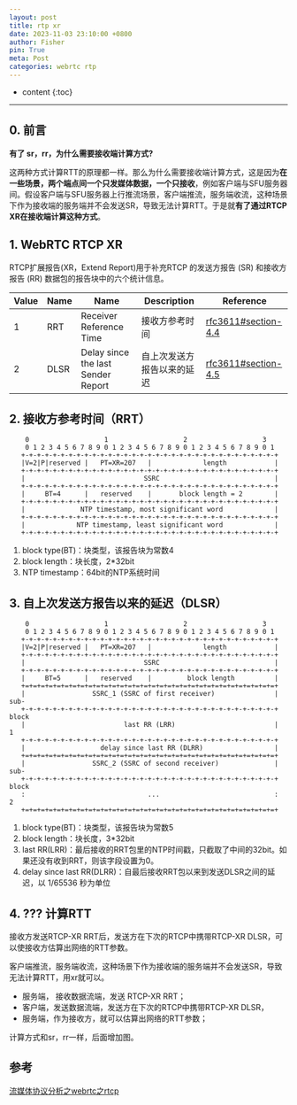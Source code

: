 ```yaml
---
layout: post
title: rtp xr
date: 2023-11-03 23:10:00 +0800
author: Fisher
pin: True
meta: Post
categories: webrtc rtp
---
```



* content
{:toc}

---

## 0. 前言

**有了 sr，rr，为什么需要接收端计算方式?**

这两种方式计算RTT的原理都一样。那么为什么需要接收端计算方式，这是因为**在一些场景，两个端点间一个只发媒体数据，一个只接收**，例如客户端与SFU服务器间。假设客户端与SFU服务器上行推流场景，客户端推流，服务端收流，这种场景下作为接收端的服务端并不会发送SR，导致无法计算RTT。于是就**有了通过RTCP XR在接收端计算这种方式**。



## 1. WebRTC RTCP XR 

RTCP扩展报告(XR，Extend Report)用于补充RTCP 的发送方报告 (SR) 和接收方报告 (RR) 数据包的报告块中的六个统计信息。

| Value | Name | Name                               | Description                | Reference                                                    |
| ----- | ---- | ---------------------------------- | -------------------------- | ------------------------------------------------------------ |
| 1     | RRT  | Receiver Reference Time            | 接收方参考时间             | [rfc3611#section-4.4](https://tools.ietf.org/html/rfc3611#section-4.4) |
| 2     | DLSR | Delay since the last Sender Report | 自上次发送方报告以来的延迟 | [rfc3611#section-4.5](https://tools.ietf.org/html/rfc3611#section-4.5) |



## 2. 接收方参考时间（RRT）

```less
    0                   1                   2                   3
    0 1 2 3 4 5 6 7 8 9 0 1 2 3 4 5 6 7 8 9 0 1 2 3 4 5 6 7 8 9 0 1
   +-+-+-+-+-+-+-+-+-+-+-+-+-+-+-+-+-+-+-+-+-+-+-+-+-+-+-+-+-+-+-+-+
   |V=2|P|reserved |   PT=XR=207   |             length            |
   +-+-+-+-+-+-+-+-+-+-+-+-+-+-+-+-+-+-+-+-+-+-+-+-+-+-+-+-+-+-+-+-+
   |                              SSRC                             |
   +-+-+-+-+-+-+-+-+-+-+-+-+-+-+-+-+-+-+-+-+-+-+-+-+-+-+-+-+-+-+-+-+
   |     BT=4      |   reserved    |       block length = 2        |
   +-+-+-+-+-+-+-+-+-+-+-+-+-+-+-+-+-+-+-+-+-+-+-+-+-+-+-+-+-+-+-+-+
   |              NTP timestamp, most significant word             |
   +-+-+-+-+-+-+-+-+-+-+-+-+-+-+-+-+-+-+-+-+-+-+-+-+-+-+-+-+-+-+-+-+
   |             NTP timestamp, least significant word             |
   +-+-+-+-+-+-+-+-+-+-+-+-+-+-+-+-+-+-+-+-+-+-+-+-+-+-+-+-+-+-+-+-+
```

1. block type(BT)：块类型，该报告块为常数4
2. block length：块长度，2*32bit
3. NTP timestamp：64bit的NTP系统时间



## 3. 自上次发送方报告以来的延迟（DLSR）

```less
    0                   1                   2                   3
    0 1 2 3 4 5 6 7 8 9 0 1 2 3 4 5 6 7 8 9 0 1 2 3 4 5 6 7 8 9 0 1
   +-+-+-+-+-+-+-+-+-+-+-+-+-+-+-+-+-+-+-+-+-+-+-+-+-+-+-+-+-+-+-+-+
   |V=2|P|reserved |   PT=XR=207   |             length            |
   +-+-+-+-+-+-+-+-+-+-+-+-+-+-+-+-+-+-+-+-+-+-+-+-+-+-+-+-+-+-+-+-+
   |                              SSRC                             |
   +-+-+-+-+-+-+-+-+-+-+-+-+-+-+-+-+-+-+-+-+-+-+-+-+-+-+-+-+-+-+-+-+
   |     BT=5      |   reserved    |         block length          |
   +=+=+=+=+=+=+=+=+=+=+=+=+=+=+=+=+=+=+=+=+=+=+=+=+=+=+=+=+=+=+=+=+
   |                 SSRC_1 (SSRC of first receiver)               | sub-
   +-+-+-+-+-+-+-+-+-+-+-+-+-+-+-+-+-+-+-+-+-+-+-+-+-+-+-+-+-+-+-+-+ block
   |                         last RR (LRR)                         |   1
   +-+-+-+-+-+-+-+-+-+-+-+-+-+-+-+-+-+-+-+-+-+-+-+-+-+-+-+-+-+-+-+-+
   |                   delay since last RR (DLRR)                  |
   +=+=+=+=+=+=+=+=+=+=+=+=+=+=+=+=+=+=+=+=+=+=+=+=+=+=+=+=+=+=+=+=+
   |                 SSRC_2 (SSRC of second receiver)              | sub-
   +-+-+-+-+-+-+-+-+-+-+-+-+-+-+-+-+-+-+-+-+-+-+-+-+-+-+-+-+-+-+-+-+ block
   :                               ...                             :   2
   +=+=+=+=+=+=+=+=+=+=+=+=+=+=+=+=+=+=+=+=+=+=+=+=+=+=+=+=+=+=+=+=+
```

1. block type(BT)：块类型，该报告块为常数5
2. block length：块长度，3*32bit
3. last RR(LRR)：最后接收的RRT包里的NTP时间戳，只截取了中间的32bit。如果还没有收到RRT，则该字段设置为0。
4. delay since last RR(DLRR)：自最后接收RRT包以来到发送DLSR之间的延迟，以 1/65536 秒为单位

## 4. ??? 计算RTT

接收方发送RTCP-XR RRT后，发送方在下次的RTCP中携带RTCP-XR DLSR，可以使接收方估算出网络的RTT参数。

客户端推流，服务端收流，这种场景下作为接收端的服务端并不会发送SR，导致无法计算RTT，用xr就可以。

- 服务端， 接收数据流端，发送 RTCP-XR RRT； 
- 客户端，发送数据流端，发送方在下次的RTCP中携带RTCP-XR DLSR，
- 服务端，作为接收方，就可以估算出网络的RTT参数；

计算方式和sr，rr一样，后面增加图。



## 参考

[流媒体协议分析之webrtc之rtcp](https://blog.csdn.net/u012794472/article/details/128286482)

